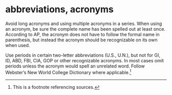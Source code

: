 # abbreviations, acronyms

Avoid long acronyms and using multiple acronyms in a series. When using an acronym, be sure the complete name has been spelled out at least once. According to AP, the acronym does not have to follow the formal name in parenthesis, but instead the acronym should be recognizable on its own when used.

Use periods in certain two-letter abbreviations (U.S., U.N.), but not for GI, ID, ABD, FBI, CIA, GOP or other recognizable acronyms. In most cases omit periods unless the acronym would spell an unrelated word. Follow Webster’s New World College Dictionary where applicable.[^1]

[^1]: This is a footnote referencing sources.

